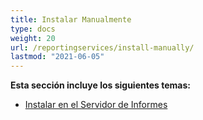 ```yaml
---
title: Instalar Manualmente
type: docs
weight: 20
url: /reportingservices/install-manually/
lastmod: "2021-06-05"
---
```


**Esta sección incluye los siguientes temas:**

- [Instalar en el Servidor de Informes](/pdf/reportingservices/install-to-report-server/)